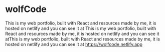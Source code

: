# wolfCode
This is my web portfolio, built with React and resources made by me, it is hosted on netlify and you can see it at This is my web portfolio, built with React and resources made by me, it is hosted on netlify and you can see it atThis is my web portfolio, built with React and resources made by me, it is hosted on netlify and you can see it at https://wolfcode.netlify.app
